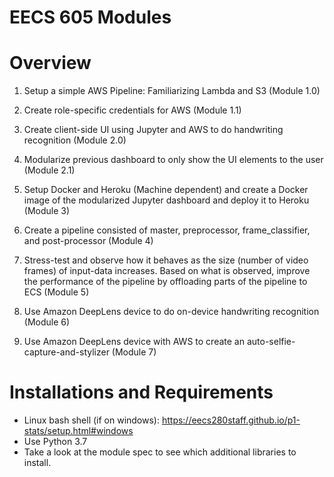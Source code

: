 # EECS 605 Modules

# Overview
1. Setup a simple AWS Pipeline: Familiarizing Lambda and S3 (Module 1.0)
2. Create role-specific credentials for AWS (Module 1.1)

3. Create client-side UI using Jupyter and AWS to do handwriting recognition (Module 2.0)
4. Modularize previous dashboard to only show the UI elements to the user (Module 2.1)

5. Setup Docker and Heroku (Machine dependent) and create a Docker image of the modularized Jupyter dashboard and deploy it to Heroku (Module 3)

6. Create a pipeline consisted of master, preprocessor, frame_classifier, and post-processor (Module 4)

7. Stress-test and observe how it behaves as the size (number of video frames) of input-data increases. Based on what is observed, improve the performance of the pipeline by offloading parts of the pipeline to ECS (Module 5)

8. Use Amazon DeepLens device to do on-device handwriting recognition (Module 6)

9. Use Amazon DeepLens device with AWS to create an auto-selfie-capture-and-stylizer (Module 7)

# Installations and Requirements
* Linux bash shell (if on windows): https://eecs280staff.github.io/p1-stats/setup.html#windows
* Use Python 3.7
* Take a look at the module spec to see which additional libraries to install.

